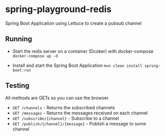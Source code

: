 # spring-playground-redis
Spring Boot Application using Lettuce to create a pubsub channel

## Running
- Start the redis server on a container (Dcoker) with docker-compose
`docker-compose up -d`

- Install and start the Spring Boot Application
`mvn clean install spring-boot:run`

## Testing
All methods are GETs so you can use the browser.

* `GET /channels` - Returns the subscribed channels
* `GET /messages` - Returns the messages received on each channel
* `GET /subscribe/{channel}` - Subscribe to a channel
* `GET /publish/{channel}/{message}` - Publish a message to some channel
